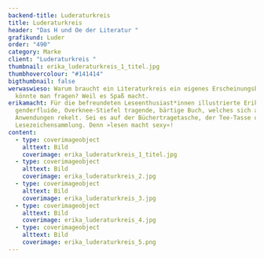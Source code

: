 ```yaml
---
backend-title: Luderaturkreis
title: Luderaturkreis
header: "Das H und Oe der Literatur "
grafikund: Luder
order: "490"
category: Marke
client: "Luderaturkreis "
thumbnail: erika_luderaturkreis_1_titel.jpg
thumbhovercolour: "#141414"
bigthumbnail: false
werwaswieso: Warum braucht ein Literaturkreis ein eigenes Erscheinungsbild,
  könnte man fragen? Weil es Spaß macht.
erikamacht: Für die befreundeten Leseenthusiast*innen illustrierte Erika das
  genderfluide, Overknee-Stiefel tragende, bärtige Buch, welches sich auf allen
  Anwendungen rekelt. Sei es auf der Büchertragetasche, der Tee-Tasse oder der
  Lesezeichensammlung. Denn »lesen macht sexy«!
content:
  - type: coverimageobject
    alttext: Bild
    coverimage: erika_luderaturkreis_1_titel.jpg
  - type: coverimageobject
    alttext: Bild
    coverimage: erika_luderaturkreis_2.jpg
  - type: coverimageobject
    alttext: Bild
    coverimage: erika_luderaturkreis_3.jpg
  - type: coverimageobject
    alttext: Bild
    coverimage: erika_luderaturkreis_4.jpg
  - type: coverimageobject
    alttext: Bild
    coverimage: erika_luderaturkreis_5.png
---
```

